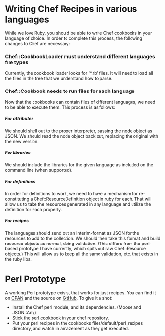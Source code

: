 Writing Chef Recipes in various languages
=========================================

  
While we love Ruby, you should be able to write Chef cookbooks in your
language of choice. In order to complete this process, the following
changes to Chef are necessary:

### Chef::CookbookLoader must understand different languages file types

Currently, the cookbook loader looks for '\*.rb' files. It will need to
load all the files in the tree that we understand how to parse.

### Chef::Cookbook needs to run files for each language

Now that the cookbooks can contain files of different languages, we need
to be able to execute them. This process is as follows:

##### For attributes

We should shell out to the proper interpreter, passing the node object
as JSON. We should read the node object back out, replacing the original
with the new version.

##### For libraries

We should include the libraries for the given language as included on
the command line (when supported).

##### For definitions

In order for definitions to work, we need to have a mechanism for
re-constituting a Chef::ResourceDefinition object in ruby for each. That
will allow us to take the resources generated in any language and
utilize the definition for each properly.

##### For recipes

The languages should send out an interim-format as JSON for the
resources to add to the collection. We should then take this format and
build resource objects as normal, doing validation. (This differs from
the perl-based prototype I have currently, which spits out raw
Chef::Resource objects.) This will allow us to keep all the same
validation, etc. that exists in the ruby libs.

Perl Prototype
==============

A working Perl prototype exists, that works for just recipes. You can
find it on [CPAN](http://search.cpan.org/~holoway/Chef-0.01/) and the
source on [GitHub](http://github.com/adamhjk/chef-perl). To give it a
shot:

-   Install the Chef perl module, and its dependencies. (Moose and
    JSON::Any)
-   Stick the [perl
    cookbook](http://github.com/adamhjk/chef-perl/tree/aaa8d7990ef96129d1a2cb076c028562454c1a41/cookbook)
    in your chef repository.
-   Put your perl recipes in the cookbooks files/default/perl\_recipes
    directory, and watch in amazement as they get executed.   
